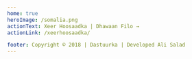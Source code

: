 ```yaml
---
home: true
heroImage: /somalia.png
actionText: Xeer Hoosaadka | Dhawaan Filo →
actionLink: /xeerhoosaadka/

footer: Copyright © 2018 | Dastuurka | Developed Ali Salad
---
```

